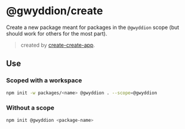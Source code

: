 # @gwyddion/create

Create a new package meant for packages in the `@gwyddion` scope (but should work for others for the most part).

> created by [create-create-app](https://github.com/uetchy/create-create-app).

## Use

### Scoped with a workspace

```bash
npm init -w packages/<name> @gwyddion . --scope=@gwyddion
```

### Without a scope

```bash
npm init @gwyddion <package-name>
```
